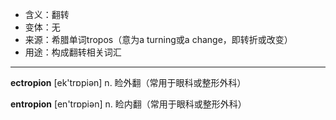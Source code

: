 
- <span class="definition">含义：翻转</span>
- <span class="definition">变体：无</span>
- <span class="definition">来源：希腊单词tropos（意为a turning或a change，即转折或改变）</span>
- <span class="definition">用途：构成翻转相关词汇</span>

---

<span class="vocabulary">**ectropion**</span> [ek'trɒpiən] n. 睑外翻（常用于眼科或整形外科）

<span class="vocabulary">**entropion**</span> [en'trɒpiən] n. 睑内翻（常用于眼科或整形外科）
